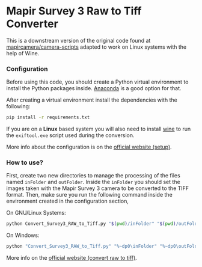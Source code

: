 # Mapir Survey 3 Raw to Tiff Converter

This is a downstream version of the original code found at [mapircamera/camera-scripts](https://github.com/mapircamera/camera-scripts) adapted to work on Linux systems with the help of Wine.

### Configuration

Before using this code, you should create a Python virtual environment to install the Python packages inside. [Anaconda](https://docs.conda.io/en/latest/miniconda.html) is a good option for that.

After creating a virtual environment install the dependencies with the following:

```bash
pip install -r requirements.txt
```

If you are on a **Linux** based system you will also need to install [wine](https://wiki.winehq.org/Wine_Installation_and_Configuration) to run the `exiftool.exe` script used during the conversion.

More info about the configuration is on the [official website (setup)](https://mapir.gitbook.io/mapir-scripts/setup-do-this-first).

### How to use?

First, create two new directories to manage the processing of the files named `inFolder` and `outFolder`. Inside the `inFolder` you should set the images taken with the Mapir Survey 3 camera to be converted to the TIFF format. Then, make sure you run the following command inside the environment created in the configuration section,

On GNU/Linux Systems:

```bash
python Convert_Survey3_RAW_to_Tiff.py "$(pwd)/inFolder" "$(pwd)/outFolder"
```

On Windows:

```powershell
python "Convert_Survey3_RAW_to_Tiff.py" "%~dp0\inFolder" "%~dp0\outFolder"
```
More info on the [official website (convert raw to tiff)](https://mapir.gitbook.io/mapir-scripts/survey3-cameras/convert-raw+jpg-to-tiff).
